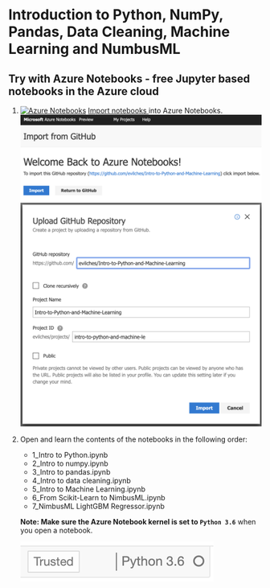 # Introduction to Python, NumPy, Pandas, Data Cleaning, Machine Learning and NumbusML
## Try with Azure Notebooks - free Jupyter based notebooks in the Azure cloud

1. [![Azure Notebooks](https://notebooks.azure.com/launch.png)](https://notebooks.azure.com/import/gh/evilches/Intro-to-Python-and-Machine-Learning/)
[Import notebooks ](https://notebooks.azure.com/import/gh/evilches/Intro-to-Python-and-Machine-Learning/) into Azure Notebooks.
    ![Import Notebooks into Azure Notebooks URL](Graphics/import_notebooks1.png)
    ![Import Notebooks into Azure Notebooks](Graphics/import_notebooks2.png)
    
2. Open and learn the contents of the notebooks in the following order: 
    - 1_Intro to Python.ipynb
    - 2_Intro to numpy.ipynb
    - 3_Intro to pandas.ipynb
    - 4_Intro to data cleaning.ipynb
    - 5_Intro to Machine Learning.ipynb
    - 6_From Scikit-Learn to NimbusML.ipynb
    - 7_NimbusML LightGBM Regressor.ipynb
    
    **Note: Make sure the Azure Notebook kernel is set to `Python 3.6`** when you open a notebook.  
    
    ![set kernel to Python 3.6](Graphics/python36.png)